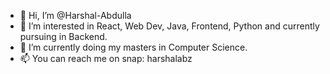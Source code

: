 - 👋 Hi, I’m @Harshal-Abdulla
- 👀 I’m interested in React, Web Dev, Java, Frontend, Python and currently pursuing in Backend.
- 🌱 I’m currently doing my masters in Computer Science.
- 📫 You can reach me on snap: harshalabz
